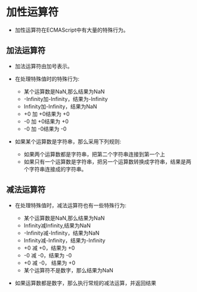 # 加性运算符

- 加性运算符在ECMAScript中有大量的特殊行为。

## 加法运算符

- 加法运算符由加号表示。

- 在处理特殊值时的特殊行为:
  - 某个运算数是NaN,那么结果为NaN
  - -Infinity加-Infinity，结果为-Infinity
  - Infinity加-Infinity，结果为NaN
  - +0 加 +0结果为 +0
  - -0 加 +0结果为 +0
  - -0 加 -0结果为 -0
- 如果某个运算数是字符串，那么采用下列规则:
  - 如果两个运算数都是字符串，把第二个字符串连接到第一个上
  - 如果只有一个运算数是字符串，把另一个运算数转换成字符串，结果是两个字符串连接成的字符串。

## 减法运算符

- 在处理特殊值时，减法运算符也有一些特殊行为:
  - 某个运算数是NaN,那么结果为NaN
  - Infinity减Infinity,结果为NaN
  - -Infinity减-Infinity，结果为NaN
  - Infinity减-Infinity，结果为-Infinity
  - +0 减 +0，结果为 +0
  - -0 减 -0，结果为 -0
  - +0 减 -0， 结果为 +0
  - 某个运算符不是数字，那么结果为NaN

- 如果运算数都是数字，那么执行常规的减法运算，并返回结果